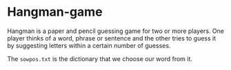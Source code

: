 # Hangman-game


Hangman is a paper and pencil guessing game for two or more players. One player thinks of a word, phrase or sentence and the other tries to guess it by suggesting letters within a certain number of guesses.

The `sowpos.txt` is the dictionary that we choose our word from it.
